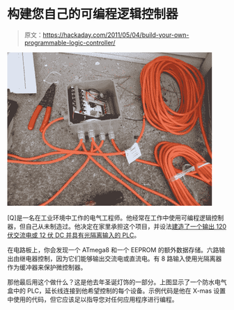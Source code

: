 # 构建您自己的可编程逻辑控制器

> 原文：<https://hackaday.com/2011/05/04/build-your-own-programmable-logic-controller/>

![](img/917d5c0ed6a979aa9b6b24419ecda8c4.png "building-your-own-PLC")

[Q]是一名在工业环境中工作的电气工程师。他经常在工作中使用可编程逻辑控制器，但自己从未制造过。他决定在家里承担这个项目，并设法[建造了一个输出 120 伏交流电或 12 伏 DC 并具有光隔离输入的 PLC](http://sites.google.com/site/qeewiki/projects/plc)。

在电路板上，你会发现一个 ATmega8 和一个 EEPROM 的额外数据存储。六路输出由继电器控制，因为它们能够输出交流电或直流电。有 8 路输入使用光隔离器作为缓冲器来保护微控制器。

那他最后用这个做什么？这是他去年圣诞灯饰的一部分。上图显示了一个防水电气盒中的 PLC，延长线连接到他希望控制的每个设备。示例代码是他在 X-mas 设置中使用的代码，但它应该足以指导您对任何应用程序进行编程。
